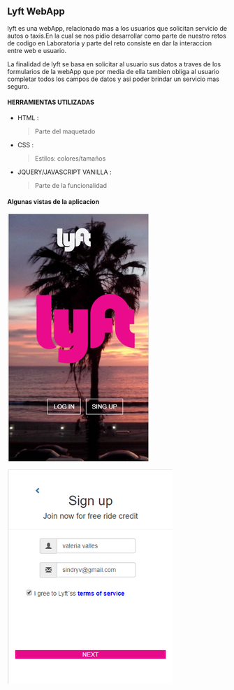 ## Lyft WebApp

lyft es una webApp, relacionado mas a los usuarios que solicitan servicio de autos o taxis.En la cual se nos pidio desarrollar como parte de nuestro retos de codigo en Laboratoria y parte del reto consiste en  dar  la interaccion entre web e usuario. 

La finalidad de lyft se basa en solicitar al usuario  sus datos a traves de los formularios de la webApp que por media de ella tambien obliga al usuario completar todos los campos de datos y asi poder brindar un servicio mas seguro. 

#### HERRAMIENTAS UTILIZADAS 

* HTML :
  >Parte del maquetado  

* CSS :
  >Estilos: colores/tamaños 

* JQUERY/JAVASCRIPT VANILLA : 
  > Parte de la funcionalidad 

#### Algunas vistas de la aplicacion

![ Texto alter](assets/images/lyft.PNG)

![ Texto alter](assets/images/form.PNG)






